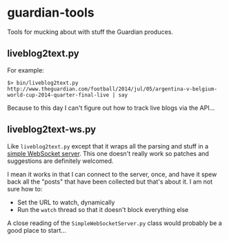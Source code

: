 # guardian-tools

Tools for mucking about with stuff the Guardian produces.

## liveblog2text.py

For example:

	$> bin/liveblog2text.py http://www.theguardian.com/football/2014/jul/05/argentina-v-belgium-world-cup-2014-quarter-final-live | say

Because to this day I can't figure out how to track live blogs via the API...

## liveblog2text-ws.py

Like `liveblog2text.py` except that it wraps all the parsing and stuff in a [simple WebSocket server](https://github.com/opiate/SimpleWebSocketServer). This one doesn't really work so patches and suggestions are definitely welcomed.

I mean it works in that I can connect to the server, once, and have it spew back all the "posts" that have been collected but that's about it. I am not sure how to:

* Set the URL to watch, dynamically
* Run the `watch` thread so that it doesn't block everything else

A close reading of the `SimpleWebSocketServer.py` class would probably be a good place to start...
